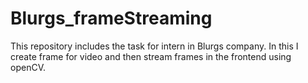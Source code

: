 # Blurgs_frameStreaming
This repository includes the task for intern in Blurgs company. In this I create frame for video and then stream frames in the frontend using openCV.
